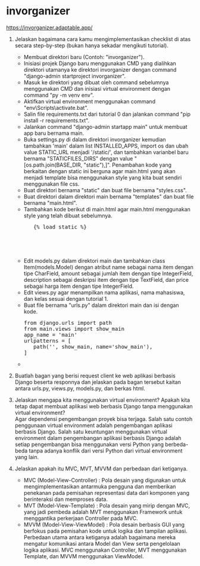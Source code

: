 # invorganizer

https://invorganizer.adaptable.app/

1. Jelaskan bagaimana cara kamu mengimplementasikan checklist di atas secara step-by-step (bukan hanya sekadar mengikuti tutorial).
   - Membuat direktori baru (Contoh: "invorganizer").
   - Inisiasi projek Django baru menggunakan CMD yang dialihkan direktori utamanya ke direktori invorganizer dengan command "django-admin startproject invorganizer".
   - Masuk ke direktori yang dibuat oleh command sebelumnya menggunakan CMD dan inisiasi virtual environment dengan command "py -m venv env".
   - Aktifkan virtual environment menggunakan command "env\Scripts\activate.bat".
   - Salin file requirements.txt dari tutorial 0 dan jalankan command "pip install -r requirements.txt".
   - Jalankan command "django-admin startapp main" untuk membuat app baru bernama main.
   - Buka settings.py di dalam direktori invorganizer kemudian tambahkan 'main' dalam list INSTALLED_APPS, import os dan ubah value STATIC_URL menjadi '/static/', dan tambahkan varianbel baru bernama "STATICFILES_DIRS" dengan value "[os.path.join(BASE_DIR, "static"),]". Penambahan kode yang berkaitan dengan static ini berguna agar main.html yang akan menjadi template bisa menggunakan style yang kita buat sendiri menggunakan file css.
   - Buat direktori bernama "static" dan buat file bernama "styles.css".
   - Buat direktori dalam direktori main bernama "templates" dan buat file bernama "main.html".
   - Tambahkan kode berikut di main.html agar main.html menggunakan style yang telah dibuat sebelumnya.
     <pre>
        {% load static %} 
         <link rel="stylesheet" href="{% static 'styles.css' %}" type="text/css">
      <pre>
   - Edit models.py dalam direktori main dan tambahkan class Item(models.Model) dengan atribut name sebagai nama item dengan tipe CharField, amount sebagai jumlah item dengan tipe IntegerField, description sebagai deskripsi item dengan tipe TextField, dan price sebagai harga item dengan tipe IntegerField.
   - Edit views.py agar menampilkan nama aplikasi, nama mahasiswa, dan kelas sesuai dengan tutorial 1.
   - Buat file bernama "urls.py" dalam direktori main dan isi dengan kode.<br>
     <pre>
     from django.urls import path
     from main.views import show_main
     app_name = 'main'
     urlpatterns = [
        path('', show_main, name='show_main'),
     ]
   - 

2. Buatlah bagan yang berisi request client ke web aplikasi berbasis Django beserta responnya dan jelaskan pada bagan tersebut kaitan antara urls.py, views.py, models.py, dan berkas html.

3. Jelaskan mengapa kita menggunakan virtual environment? Apakah kita tetap dapat membuat aplikasi web berbasis Django tanpa menggunakan virtual environment?<br>
Agar dependensi pengembangan proyek bisa terjaga. Salah satu contoh penggunaan virtual environment adalah pengembangan aplikasi berbasis Django. Salah satu keuntungan menggunakan virtual environment dalam pengembangan aplikasi berbasis Django adalah setiap pengembangan bisa menggunakan versi Python yang berbeda-beda tanpa adanya konflik dari versi Python dari virtual environment yang lain. 
   
4. Jelaskan apakah itu MVC, MVT, MVVM dan perbedaan dari ketiganya.
   - MVC (Model-View-Controller) : Pola desain yang digunakan untuk mengimplementasikan antarmuka pengguna dan memberikan penekanan pada pemisahan representasi data dari komponen yang berinteraksi dan memproses data.
   - MVT (Model-View-Template) : Pola desain yang mirip dengan MVC, yang jadi pembeda adalah MVT menggunakan Framework untuk menggantika perkerjaan Controller pada MVC.
   - MVVM (Model-View-ViewModel) : Pola desain berbasis GUI yang berfokus pada pemisahan kode untuk logika dan tampilan aplikasi.
   Perbedaan utama antara ketiganya adalah bagaimana mereka mengatur komunikasi antara Model dan View serta pengelolaan logika aplikasi. MVC menggunakan Controller, MVT menggunakan Template, dan MVVM menggunakan ViewModel.
